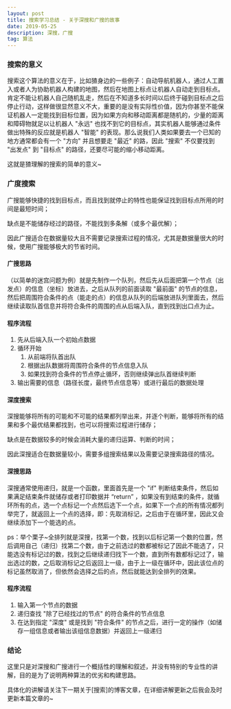```yaml
---
layout: post
title: 搜索学习总结 - 关于深搜和广搜的故事
date: 2019-05-25
description: 深搜，广搜
tag: 算法
---
```


### 搜索的意义
搜索这个算法的意义在于，比如猹身边的一些例子：自动导航机器人，通过人工置入或者人为协助机器人构建的地图，然后在地图上标点让机器人自动走到目标点。肯定不能让机器人自己随机乱走，然后在不知道多长时间以后终于碰到目标点之后停止行动，这样做很显然意义不大，重要的是没有实际性价值，因为你甚至不能保证机器人一定能找到目标位置，因为如果方向和移动距离都是随机的，少量的距离和障碍物就足以让机器人 "永远" 也找不到它的目标点，其实机器人能够通过条件做出特殊的反应就是机器人 "智能" 的表现。那么说我们人类如果要去一个已知的地方通常都会有一个 "方向" 并且想要走 "最近" 的路，因此 "搜索" 不仅要找到 "出发点" 到 "目标点" 的路径，还要尽可能的缩小移动距离。

这就是猹理解的搜索的简单的意义~

### 广度搜索
广搜能够快捷的找到目标点，而且找到就停止的特性也能保证找到目标点所用的时间是最短时间；

缺点是不能储存经过的路径，不能找到多条解（或多个最优解）；

因此广搜适合在数据量较大且不需要记录搜索过程的情况，尤其是数据量很大的时候，使用广搜能够极大的节省时间。

#### 广搜思路
（以简单的迷宫问题为例）就是先制作一个队列，然后先从后面把第一个节点（出发点）的信息（坐标）放进去，之后从队列的前面读取 "最前面" 的节点的信息，然后把周围符合条件的点（能走的点）的信息从队列的后端放进队列里面去，然后继续读取队首信息并将符合条件的周围的点从后端入队，直到找到出口点为止。

#### 程序流程
1. 先从后端入队一个初始点数据
2. 循环开始
	1. 从前端将队首出队
	2. 根据出队数据将周围符合条件的节点信息入队
	3. 如果找到符合条件的节点停止循环，否则继续弹出队首继续判断
3. 输出需要的信息（路径长度，最终节点信息等）或进行最后的数据处理

#### 深度搜索
深搜能够将所有的可能和不可能的结果都列举出来，并逐个判断，能够将所有的结果和多个最优结果都找到，也可以将搜索过程进行储存；

缺点是在数据较多的时候会消耗大量的递归运算、判断的时间；

因此深搜适合在数据量较小，需要多组搜索结果以及需要记录搜索路径的情况。

#### 深搜思路
深搜通常使用递归，就是一个函数，里面首先是一个 "if" 判断结束条件，然后如果满足结束条件就储存或者打印数据并 “return” ，如果没有到结束的条件，就循环所有的点，选一个点标记一个点然后选下一个点，如果下一个点的所有情况都列举完了，就返回上一个点的选择，即：先取消标记，之后由于在循环里，因此又会继续添加下一个能选的点。

ps：举个栗子~全排列就是深搜，找第一个数，找到以后标记第一个数的位置，然后调用自己（递归）找第二个数，由于之前选过的数都被标记了因此不能选了，只能选没有标记过的数，找到之后继续递归找下一个数，直到所有数都标记过了，输出选过的数，之后取消标记之后返回上一级，由于上一级在循环中，因此该位点的标记虽然取消了，但依然会选择之后的点，然后就能达到全排列的效果。

#### 程序流程
1. 输入第一个节点的数据
2. 递归查找 "除了已经找过的节点" 的符合条件的节点信息
3. 在达到指定 "深度" 或是找到 "符合条件" 的节点之后，进行一定的操作（如储存一组信息或者输出该组信息数据）并返回上一级递归

### 结论
这里只是对深搜和广搜进行一个概括性的理解和叙述，并没有特别的专业性的讲解，目的是为了说明两种算法的优劣和构建思路。

具体化的讲解请关注下一期关于[搜索]的博客文章，在详细讲解更新之后我会及时更新本篇文章的~
